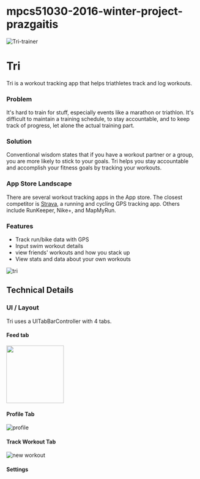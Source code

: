 # mpcs51030-2016-winter-project-prazgaitis
![Tri-trainer](http://i.imgur.com/ivM8ZMZ.png)

# Tri

Tri is a workout tracking app that helps triathletes track and log workouts.

### Problem

It's hard to train for stuff, especially events like a marathon or triathlon. It's difficult to maintain a training schedule, to stay accountable, and to keep track of progress, let alone the actual training part.

### Solution

Conventional wisdom states that if you have a workout partner or a group, you are more likely to stick to your goals. Tri helps you stay accountable and accomplish your fitness goals by tracking your workouts.
 
### App Store Landscape

There are several workout tracking apps in the App store. The closest competitor is [Strava](https://www.strava.com/), a running and cycling GPS tracking app. Others include RunKeeper, Nike+, and MapMyRun.

### Features

- Track run/bike data with GPS
- Input swim workout details
- view friends' workouts and how you stack up
- View stats and data about your own workouts

![tri](http://i.imgur.com/Nun9qCU.png)

## Technical Details

### UI / Layout

Tri uses a UITabBarController with 4 tabs.

#### Feed tab
<img src="http://i.imgur.com/fVsphW5.png" width="150">

#### Profile Tab
![profile](http://i.imgur.com/xtc7gn2.png)

#### Track Workout Tab
![new workout](http://i.imgur.com/F8Ztwbm.png)

#### Settings





